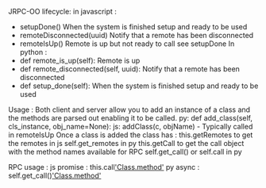 JRPC-OO lifecycle:
in javascript :
* setupDone() When the system is finished setup and ready to be used
* remoteDisconnected(uuid) Notify that a remote has been disconnected
* remoteIsUp() Remote is up but not ready to call see setupDone
In python :
* def remote_is_up(self): Remote is up
* def remote_disconnected(self, uuid): Notify that a remote has been disconnected
* def setup_done(self): When the system is finished setup and ready to be used

Usage :
Both client and server allow you to add an instance of a class and the methods are parsed out enabling it to be called.
py: def add_class(self, cls_instance, obj_name=None):
js: addClass(c, objName) - Typically called in remoteIsUp
Once a class is added the class has :
this.getRemotes to get the remotes in js
self.get_remotes in py
this.getCall to get the call object with the method names available for RPC
self.get_call() or self.call in py

RPC usage :
js promise : this.call['Class.method'](args)
py async : self.get_call()['Class.method'](args)